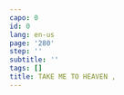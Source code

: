 ```yaml
---
capo: 0
id: 0
lang: en-us
page: '280'
step: ''
subtitle: ''
tags: []
title: TAKE ME TO HEAVEN ,
---
```

